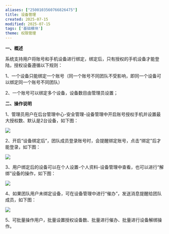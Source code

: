```yaml
---
aliases: ["2500103560766826475"]
title: 设备管理
created: 2025-07-15
modified: 2025-07-15
tags: ['基础模块']
theme: 权限管理
---
```


**一、概述**

系统支持用户将账号和手机设备进行绑定，绑定后，只有授权的手机设备才能登陆，授权设备遵循以下规则：

1、一个设备只能绑定一个账号（同一个账号不同团队不受影响，即同一个设备可以绑定同一个账号不同团队）

2、一个账号可以绑定多个设备，设备数目由管理员设置；

**二、操作说明**

1、管理员用户在后台管理中心-安全管理-设备管理中开启账号授权手机并设置最大授权数、默认是2台设备，如下图：

![](https://myhelpdoc.oss-cn-heyuan.aliyuncs.com/mdimages/32fdc2a4b2f1c0c256fbb13d47ef790d.jpg)

2、开启“设备绑定后”，团队成员登录账号时，会提醒绑定账号，点击“绑定”后才能登录，如下图：

![](https://myhelpdoc.oss-cn-heyuan.aliyuncs.com/mdimages/32b4a2af12f72a73fa29285c8d14a999.jpg)

3、用户绑定后的设备可以在个人设置-个人资料-设备管理中查看，也可以进行“解绑”设备的操作，如下图：

![](https://myhelpdoc.oss-cn-heyuan.aliyuncs.com/mdimages/203d8954529939a59582944409997c7e.jpg)

4、如果团队用户未绑定设备，可在设备管理中进行“催办”，发送消息提醒给团队成员，如下图：

![](https://myhelpdoc.oss-cn-heyuan.aliyuncs.com/mdimages/2daf5bd68035e09ba8d21da2014e3377.jpg)

5、可批量操作用户，批量设置授权设备数、批量进行催办、批量进行设备解绑操作。

